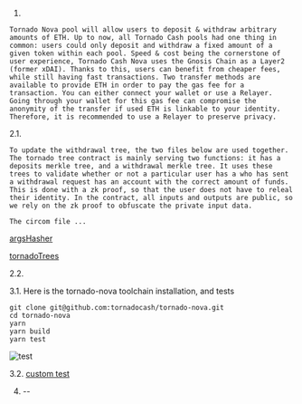 
1.  

``` 
Tornado Nova pool will allow users to deposit & withdraw arbitrary amounts of ETH. Up to now, all Tornado Cash pools had one thing in common: users could only deposit and withdraw a fixed amount of a given token within each pool. Speed & cost being the cornerstone of user experience, Tornado Cash Nova uses the Gnosis Chain as a Layer2 (former xDAI). Thanks to this, users can benefit from cheaper fees, while still having fast transactions. Two transfer methods are available to provide ETH in order to pay the gas fee for a transaction. You can either connect your wallet or use a Relayer. Going through your wallet for this gas fee can compromise the anonymity of the transfer if used ETH is linkable to your identity. Therefore, it is recommended to use a Relayer to preserve privacy.
```

2.1. 

```
To update the withdrawal tree, the two files below are used together. The tornado tree contract is mainly serving two functions: it has a deposits merkle tree, and a withdrawal merkle tree. It uses these trees to validate whether or not a particular user has a who has sent a withdrawal request has an account with the correct amount of funds. This is done with a zk proof, so that the user does not have to releal their identity. In the contract, all inputs and outputs are public, so we rely on the zk proof to obfuscate the private input data. 
```
```
The circom file ... 
```

[argsHasher](https://github.com/tornadocash/tornado-trees/blob/master/circuits/TreeUpdateArgsHasher.circom)

[tornadoTrees](https://github.com/tornadocash/tornado-trees/blob/master/contracts/TornadoTrees.sol)

2.2.

3.1. Here is the tornado-nova toolchain installation, and tests

  ```
  git clone git@github.com:tornadocash/tornado-nova.git
  cd tornado-nova
  yarn
  yarn build
  yarn test
  ```

![test](https://github.com/alienflip/zku/blob/main/week_2/TornadoCash/tornado-terst.png) 

3.2. [custom test](https://github.com/alienflip/zku/blob/main/week_2/TornadoCash/tornado-nova/test/custom.test.js) 

4. --
